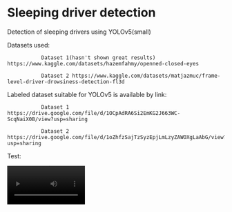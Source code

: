 # Sleeping driver detection
Detection of sleeping drivers using YOLOv5(small)

Datasets used: 

               Dataset 1(hasn't shown great results) https://www.kaggle.com/datasets/hazemfahmy/openned-closed-eyes
              
               Dataset 2 https://www.kaggle.com/datasets/matjazmuc/frame-level-driver-drowsiness-detection-fl3d

Labeled dataset suitable for YOLOv5 is available by link: 
               
               Dataset 1 https://drive.google.com/file/d/1OCpAdRA6Si2EmKG2J663WC-ScqNaiX0B/view?usp=sharing
               
               Dataset 2 https://drive.google.com/file/d/1oZhfzSajTzSyzEpjLmLzyZAWOXgLaAbG/view?usp=sharing

Test:

<video src='https://github.com/Darya1488/Sleeping_driver_detection/assets/80621539/39380d7f-c118-46cc-8b33-89553a186f90' width=180/>






